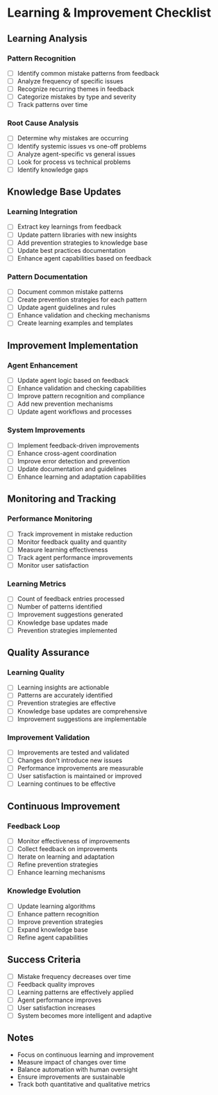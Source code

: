# Learning & Improvement Checklist

## Learning Analysis

### Pattern Recognition
- [ ] Identify common mistake patterns from feedback
- [ ] Analyze frequency of specific issues
- [ ] Recognize recurring themes in feedback
- [ ] Categorize mistakes by type and severity
- [ ] Track patterns over time

### Root Cause Analysis
- [ ] Determine why mistakes are occurring
- [ ] Identify systemic issues vs one-off problems
- [ ] Analyze agent-specific vs general issues
- [ ] Look for process vs technical problems
- [ ] Identify knowledge gaps

## Knowledge Base Updates

### Learning Integration
- [ ] Extract key learnings from feedback
- [ ] Update pattern libraries with new insights
- [ ] Add prevention strategies to knowledge base
- [ ] Update best practices documentation
- [ ] Enhance agent capabilities based on feedback

### Pattern Documentation
- [ ] Document common mistake patterns
- [ ] Create prevention strategies for each pattern
- [ ] Update agent guidelines and rules
- [ ] Enhance validation and checking mechanisms
- [ ] Create learning examples and templates

## Improvement Implementation

### Agent Enhancement
- [ ] Update agent logic based on feedback
- [ ] Enhance validation and checking capabilities
- [ ] Improve pattern recognition and compliance
- [ ] Add new prevention mechanisms
- [ ] Update agent workflows and processes

### System Improvements
- [ ] Implement feedback-driven improvements
- [ ] Enhance cross-agent coordination
- [ ] Improve error detection and prevention
- [ ] Update documentation and guidelines
- [ ] Enhance learning and adaptation capabilities

## Monitoring and Tracking

### Performance Monitoring
- [ ] Track improvement in mistake reduction
- [ ] Monitor feedback quality and quantity
- [ ] Measure learning effectiveness
- [ ] Track agent performance improvements
- [ ] Monitor user satisfaction

### Learning Metrics
- [ ] Count of feedback entries processed
- [ ] Number of patterns identified
- [ ] Improvement suggestions generated
- [ ] Knowledge base updates made
- [ ] Prevention strategies implemented

## Quality Assurance

### Learning Quality
- [ ] Learning insights are actionable
- [ ] Patterns are accurately identified
- [ ] Prevention strategies are effective
- [ ] Knowledge base updates are comprehensive
- [ ] Improvement suggestions are implementable

### Improvement Validation
- [ ] Improvements are tested and validated
- [ ] Changes don't introduce new issues
- [ ] Performance improvements are measurable
- [ ] User satisfaction is maintained or improved
- [ ] Learning continues to be effective

## Continuous Improvement

### Feedback Loop
- [ ] Monitor effectiveness of improvements
- [ ] Collect feedback on improvements
- [ ] Iterate on learning and adaptation
- [ ] Refine prevention strategies
- [ ] Enhance learning mechanisms

### Knowledge Evolution
- [ ] Update learning algorithms
- [ ] Enhance pattern recognition
- [ ] Improve prevention strategies
- [ ] Expand knowledge base
- [ ] Refine agent capabilities

## Success Criteria

- [ ] Mistake frequency decreases over time
- [ ] Feedback quality improves
- [ ] Learning patterns are effectively applied
- [ ] Agent performance improves
- [ ] User satisfaction increases
- [ ] System becomes more intelligent and adaptive

## Notes

- Focus on continuous learning and improvement
- Measure impact of changes over time
- Balance automation with human oversight
- Ensure improvements are sustainable
- Track both quantitative and qualitative metrics

